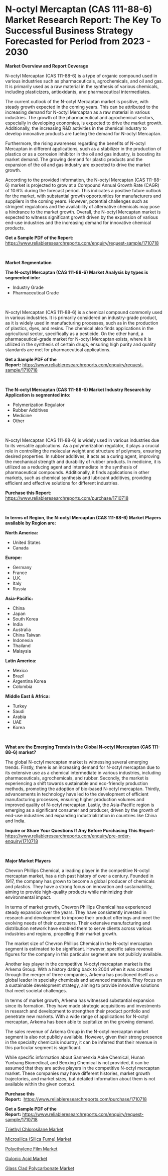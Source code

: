 <p><h1>N-octyl Mercaptan (CAS 111-88-6) Market Research Report: The Key To Successful Business Strategy Forecasted for Period from 2023 - 2030</h1></p><p><strong>Market Overview and Report Coverage</strong></p>
<p><p>N-octyl Mercaptan (CAS 111-88-6) is a type of organic compound used in various industries such as pharmaceuticals, agrochemicals, and oil and gas. It is primarily used as a raw material in the synthesis of various chemicals, including plasticizers, antioxidants, and pharmaceutical intermediates.</p><p>The current outlook of the N-octyl Mercaptan market is positive, with steady growth expected in the coming years. This can be attributed to the increasing demand for N-octyl Mercaptan as a raw material in various industries. The growth of the pharmaceutical and agrochemical sectors, especially in developing economies, is expected to drive the market growth. Additionally, the increasing R&D activities in the chemical industry to develop innovative products are fueling the demand for N-octyl Mercaptan.</p><p>Furthermore, the rising awareness regarding the benefits of N-octyl Mercaptan in different applications, such as a stabilizer in the production of plastics or as a corrosion inhibitor in the oil and gas industry, is boosting its market demand. The growing demand for plastic products and the expansion of the oil and gas industry are expected to drive the market growth.</p><p>According to the provided information, the N-octyl Mercaptan (CAS 111-88-6) market is projected to grow at a Compound Annual Growth Rate (CAGR) of 10.6% during the forecast period. This indicates a positive future outlook for the market, with substantial growth opportunities for manufacturers and suppliers in the coming years. However, potential challenges such as stringent regulations and the availability of alternative chemicals may pose a hindrance to the market growth. Overall, the N-octyl Mercaptan market is expected to witness significant growth driven by the expansion of various end-use industries and the increasing demand for innovative chemical products.</p></p>
<p><strong>Get a Sample PDF of the Report:</strong> <a href="https://www.reliableresearchreports.com/enquiry/request-sample/1710718">https://www.reliableresearchreports.com/enquiry/request-sample/1710718</a></p>
<p>&nbsp;</p>
<p><strong>Market Segmentation</strong></p>
<p><strong>The N-octyl Mercaptan (CAS 111-88-6) Market Analysis by types is segmented into:</strong></p>
<p><ul><li>Industry Grade</li><li>Pharmaceutical Grade</li></ul></p>
<p>&nbsp;</p>
<p><p>N-octyl Mercaptan (CAS 111-88-6) is a chemical compound commonly used in various industries. It is primarily considered an industry-grade product, as it is widely used in manufacturing processes, such as in the production of plastics, dyes, and resins. The chemical also finds applications in the agricultural sector, specifically as a pesticide. On the other hand, a pharmaceutical-grade market for N-octyl Mercaptan exists, where it is utilized in the synthesis of certain drugs, ensuring high purity and quality standards are met for pharmaceutical applications.</p></p>
<p><strong>Get a Sample PDF of the Report:</strong>&nbsp;<a href="https://www.reliableresearchreports.com/enquiry/request-sample/1710718">https://www.reliableresearchreports.com/enquiry/request-sample/1710718</a></p>
<p>&nbsp;</p>
<p><strong>The N-octyl Mercaptan (CAS 111-88-6) Market Industry Research by Application is segmented into:</strong></p>
<p><ul><li>Polymerization Regulator</li><li>Rubber Additives</li><li>Medicine</li><li>Other</li></ul></p>
<p>&nbsp;</p>
<p><p>N-octyl Mercaptan (CAS 111-88-6) is widely used in various industries due to its versatile applications. As a polymerization regulator, it plays a crucial role in controlling the molecular weight and structure of polymers, ensuring desired properties. In rubber additives, it acts as a curing agent, improving the mechanical strength and durability of rubber products. In medicine, it is utilized as a reducing agent and intermediate in the synthesis of pharmaceutical compounds. Additionally, it finds applications in other markets, such as chemical synthesis and lubricant additives, providing efficient and effective solutions for different industries.</p></p>
<p><strong>Purchase this Report:</strong>&nbsp; <a href="https://www.reliableresearchreports.com/purchase/1710718">https://www.reliableresearchreports.com/purchase/1710718</a></p>
<p>&nbsp;</p>
<p><strong>In terms of Region, the N-octyl Mercaptan (CAS 111-88-6) Market Players available by Region are:</strong></p>
<p>
    <p> <strong> North America: </strong>
        <ul>
            <li>United States</li>
            <li>Canada</li>
        </ul>
        </p> 
    <p> <strong> Europe: </strong>
        <ul>
            <li>Germany</li>
            <li>France</li>
            <li>U.K.</li>
            <li>Italy</li>
            <li>Russia</li>
        </ul>
        </p> 
    <p> <strong> Asia-Pacific: </strong>
        <ul>
            <li>China</li>
            <li>Japan</li>
            <li>South Korea</li>
            <li>India</li>
            <li>Australia</li>
            <li>China Taiwan</li>
            <li>Indonesia</li>
            <li>Thailand</li>
            <li>Malaysia</li>
        </ul>
        </p> 
    <p> <strong> Latin America: </strong>
        <ul>
            <li>Mexico</li>
            <li>Brazil</li>
            <li>Argentina Korea</li>
            <li>Colombia</li>
        </ul>
        </p> 
    <p> <strong> Middle East & Africa: </strong>
        <ul>
            <li>Turkey</li>
            <li>Saudi</li>
            <li>Arabia</li>
            <li>UAE</li>
            <li>Korea</li>
        </ul>
    </p>
    </p>
<p>&nbsp;</p>
<p><strong>What are the Emerging Trends in the Global N-octyl Mercaptan (CAS 111-88-6) market?</strong></p>
<p><p>The global N-octyl mercaptan market is witnessing several emerging trends. Firstly, there is an increasing demand for N-octyl mercaptan due to its extensive use as a chemical intermediate in various industries, including pharmaceuticals, agrochemicals, and rubber. Secondly, the market is experiencing a shift towards sustainable and eco-friendly production methods, promoting the adoption of bio-based N-octyl mercaptan. Thirdly, advancements in technology have led to the development of efficient manufacturing processes, ensuring higher production volumes and improved quality of N-octyl mercaptan. Lastly, the Asia-Pacific region is emerging as a significant consumer and producer, driven by the growth of end-use industries and expanding industrialization in countries like China and India.</p></p>
<p><strong>Inquire or Share Your Questions If Any Before Purchasing This Report</strong>- <a href="https://www.reliableresearchreports.com/enquiry/pre-order-enquiry/1710718">https://www.reliableresearchreports.com/enquiry/pre-order-enquiry/1710718</a></p>
<p>&nbsp;</p>
<p><strong>Major Market Players</strong></p>
<p><p>Chevron Phillips Chemical, a leading player in the competitive N-octyl mercaptan market, has a rich past history of over a century. Founded in 1917, the company has grown to become a global producer of chemicals and plastics. They have a strong focus on innovation and sustainability, aiming to provide high-quality products while minimizing their environmental impact.</p><p>In terms of market growth, Chevron Phillips Chemical has experienced steady expansion over the years. They have consistently invested in research and development to improve their product offerings and meet the evolving needs of their customers. Their extensive manufacturing and distribution network have enabled them to serve clients across various industries and regions, propelling their market growth.</p><p>The market size of Chevron Phillips Chemical in the N-octyl mercaptan segment is estimated to be significant. However, specific sales revenue figures for the company in this particular segment are not publicly available.</p><p>Another key player in the competitive N-octyl mercaptan market is the Arkema Group. With a history dating back to 2004 when it was created through the merger of three companies, Arkema has positioned itself as a global leader in specialty chemicals and advanced materials. They focus on a sustainable development strategy, aiming to provide innovative solutions that meet societal challenges.</p><p>In terms of market growth, Arkema has witnessed substantial expansion since its formation. They have made strategic acquisitions and investments in research and development to strengthen their product portfolio and penetrate new markets. With a wide range of applications for N-octyl mercaptan, Arkema has been able to capitalize on the growing demand.</p><p>The sales revenue of Arkema Group in the N-octyl mercaptan market segment is also not publicly available. However, given their strong presence in the specialty chemicals industry, it can be inferred that their revenue in this particular segment is significant.</p><p>While specific information about Sanmenxia Aoke Chemical, Hunan Yunbang Biomedical, and Benxing Chemical is not provided, it can be assumed that they are active players in the competitive N-octyl mercaptan market. These companies may have different histories, market growth trajectories, and market sizes, but detailed information about them is not available within the given context.</p></p>
<p><strong>Purchase this Report:</strong>&nbsp;&nbsp;<a href="https://www.reliableresearchreports.com/purchase/1710718">https://www.reliableresearchreports.com/purchase/1710718</a></p>
<p></p>
<p><strong>Get a Sample PDF of the Report:</strong>&nbsp;<a href="https://www.reliableresearchreports.com/enquiry/request-sample/1710718">https://www.reliableresearchreports.com/enquiry/request-sample/1710718</a></p>
<p><p><a href="https://medium.com/@entelabrahimi1961/triethyl-chlorosilane-market-size-and-market-trends-complete-industry-overview-2023-to-2030-c8e9d5960f60">Triethyl Chlorosilane Market</a></p><p><a href="https://medium.com/@dioncollins8227/microsilica-silica-fume-market-size-market-outlook-and-market-forecast-2023-to-2030-145e64b8f1dc">Microsilica (Silica Fume) Market</a></p><p><a href="https://www.linkedin.com/pulse/polyethylene-film-market-size-growth-forecast-from-2023-drqze/">Polyethylene Film Market</a></p><p><a href="https://www.linkedin.com/pulse/decoding-gulonic-acid-market-deep-dive-latest-trends-segmentation-hjbde/">Gulonic Acid Market</a></p><p><a href="https://www.linkedin.com/pulse/glass-clad-polycarbonate-market-size-2023-2030-global-industrial-tvohe/">Glass Clad Polycarbonate Market</a></p></p>